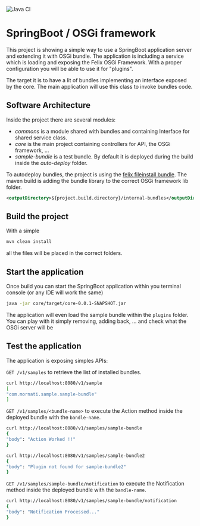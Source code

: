 ![Java CI](https://github.com/mmornati/springboot-osgi-sample/workflows/Java%20CI/badge.svg?branch=main)

# SpringBoot / OSGi framework
This project is showing a simple way to use a SpringBoot application server and extending it with OSGi bundle.
The application is including a service which is loading and exposing the Felix OSGi Framework. With a proper configuration you will be able to use it for "plugins".

The target it is to have a lit of bundles implementing an interface exposed by the core. The main application will use this class to invoke bundles code.

## Software Architecture
Inside the project there are several modules:
* *commons* is a module shared with bundles and containing Interface for shared service class.
* *core* is the main project containing controllers for API, the OSGi framework, ...
* *sample-bundle* is a test bundle. By default it is deployed during the build inside the *auto-deploy* folder.

To autodeploy bundles, the project is using the [felix fileinstall bundle](https://felix.apache.org/documentation/subprojects/apache-felix-file-install.html). The maven build is adding the bundle library to the correct OSGi framework lib folder.
```xml
<outputDirectory>${project.build.directory}/internal-bundles</outputDirectory>
```

## Build the project
With a simple
```bash
mvn clean install
```
all the files will be placed in the correct folders.

## Start the application
Once build you can start the SpringBoot application within you terminal console (or any IDE will work the same)
```bash
java -jar core/target/core-0.0.1-SNAPSHOT.jar
```

The application will even load the sample bundle within the `plugins` folder.
You can play with it simply removing, adding back, ... and check what the OSGi server will be

## Test the application
The application is exposing simples APIs:

`GET /v1/samples` to retrieve the list of installed bundles.
```bash
curl http://localhost:8080/v1/sample
[
"com.mornati.sample.sample-bundle"
]
```

`GET /v1/samples/<bundle-name>` to execute the Action method inside the deployed bundle with the `bandle-name`.
```bash
curl http://localhost:8080/v1/samples/sample-bundle
{
"body": "Action Worked !!"
}

curl http://localhost:8080/v1/samples/sample-bundle2
{
"body": "Plugin not found for sample-bundle2"
}
```

`GET /v1/samples/sample-bundle/notification` to execute the Notification method inside the deployed bundle with the `bandle-name`.
```bash
curl http://localhost:8080/v1/samples/sample-bundle/notification
{
"body": "Notification Processed..."
}
```
